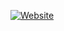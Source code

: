 [![Website](https://github.com/hectordll/CV-Numerique/blob/master/assets/img/exempleportfolio.png)](https://hectordll.github.io/CV-Numerique/)
